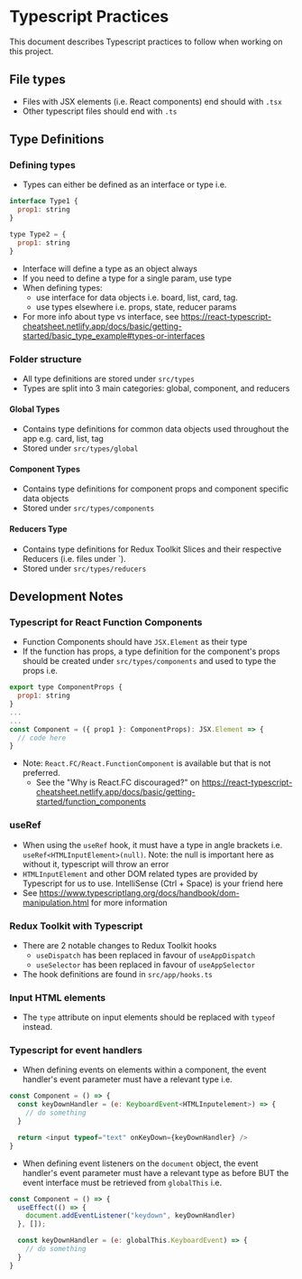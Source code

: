 # Typescript Practices
This document describes Typescript practices to follow when working on this project.

## File types
- Files with JSX elements (i.e. React components) end should with `.tsx`
- Other typescript files should end with `.ts`

## Type Definitions
### Defining types
- Types can either be defined as an interface or type i.e.
```javascript
interface Type1 {
  prop1: string
}

type Type2 = {
  prop1: string
}
```
- Interface will define a type as an object always
- If you need to define a type for a single param, use type
- When defining types:
  - use interface for data objects i.e. board, list, card, tag.
  - use types elsewhere i.e. props, state, reducer params
- For more info about type vs interface, see https://react-typescript-cheatsheet.netlify.app/docs/basic/getting-started/basic_type_example#types-or-interfaces

### Folder structure
- All type definitions are stored under `src/types`
- Types are split into 3 main categories: global, component, and reducers

#### Global Types
- Contains type definitions for common data objects used throughout the app e.g. card, list, tag
- Stored under `src/types/global`

#### Component Types
- Contains type definitions for component props and component specific data objects
- Stored under `src/types/components`

#### Reducers Type
- Contains type definitions for Redux Toolkit Slices and their respective Reducers (i.e. files under `).
- Stored under `src/types/reducers`

## Development Notes
### Typescript for React Function Components
- Function Components should have `JSX.Element` as their type
- If the function has props, a type definition for the component's props should be created under `src/types/components` and used to type the props i.e.
```javascript
export type ComponentProps {
  prop1: string
}
...
...
const Component = ({ prop1 }: ComponentProps): JSX.Element => {
  // code here
}
```
- Note: `React.FC/React.FunctionComponent` is available but that is not preferred. 
  - See the "Why is React.FC discouraged?" on https://react-typescript-cheatsheet.netlify.app/docs/basic/getting-started/function_components

### useRef
- When using the `useRef` hook, it must have a type in angle brackets i.e. `useRef<HTMLInputElement>(null)`. Note: the null is important here as without it, typescript will throw an error
- `HTMLInputElement` and other DOM related types are provided by Typescript for us to use. IntelliSense (Ctrl + Space) is your friend here
- See https://www.typescriptlang.org/docs/handbook/dom-manipulation.html for more information

### Redux Toolkit with Typescript
- There are 2 notable changes to Redux Toolkit hooks
  - `useDispatch` has been replaced in favour of `useAppDispatch`
  - `useSelector` has been replaced in favour of `useAppSelector`
- The hook definitions are found in `src/app/hooks.ts`

### Input HTML elements
- The `type` attribute on input elements should be replaced with `typeof` instead.

### Typescript for event handlers
- When defining events on elements within a component, the event handler's event parameter must have a relevant type i.e.
```javascript
const Component = () => {
  const keyDownHandler = (e: KeyboardEvent<HTMLInputelement>) => {
    // do something
  }

  return <input typeof="text" onKeyDown={keyDownHandler} />
}
```
- When defining event listeners on the `document` object, the event handler's event parameter must have a relevant type as before BUT the event interface must be retrieved from `globalThis` i.e.
```javascript
const Component = () => {
  useEffect(() => {
    document.addEventListener("keydown", keyDownHandler)
  }, []);

  const keyDownHandler = (e: globalThis.KeyboardEvent) => {
    // do something
  }
}
```